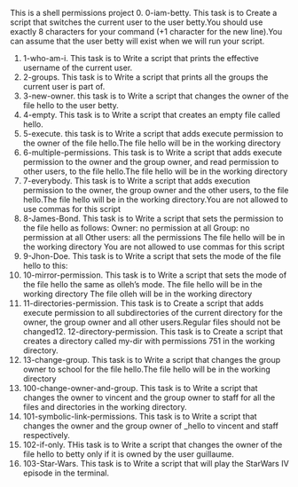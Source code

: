 This is a shell permissions project
0. 0-iam-betty. This task is to Create a script that switches the current user to the user betty.You should use exactly 8 characters for your command (+1 character for the new line).You can assume that the user betty will exist when we will run your script.
1. 1-who-am-i. This task is to Write a script that prints the effective username of the current user.
2. 2-groups. This task is to Write a script that prints all the groups the current user is part of.
3. 3-new-owner. this task is to Write a script that changes the owner of the file hello to the user betty.
4. 4-empty. This task is to Write a script that creates an empty file called hello.
5. 5-execute. this task is to Write a script that adds execute permission to the owner of the file hello.The file hello will be in the working directory
6. 6-multiple-permissions. This task is to Write a script that adds execute permission to the owner and the group owner, and read permission to other users, to the file hello.The file hello will be in the working directory
7. 7-everybody. This task is to Write a script that adds execution permission to the owner, the group owner and the other users, to the file hello.The file hello will be in the working directory.You are not allowed to use commas for this script
8. 8-James-Bond. This task is to Write a script that sets the permission to the file hello as follows:
Owner: no permission at all
Group: no permission at all
Other users: all the permissions
The file hello will be in the working directory You are not allowed to use commas for this script
9. 9-Jhon-Doe. This task is to Write a script that sets the mode of the file hello to this:
10. 10-mirror-permission. This task is to Write a script that sets the mode of the file hello the same as olleh’s mode.
The file hello will be in the working directory
The file olleh will be in the working directory
11. 11-directories-permission. This task is to Create a script that adds execute permission to all subdirectories of the current directory for the owner, the group owner and all other users.Regular files should not be changed12. 12-directory-permission. This task is to Create a script that creates a directory called my-dir with permissions 751 in the working directory.
13. 13-change-group. This task is to Write a script that changes the group owner to school for the file hello.The file hello will be in the working directory
100. 100-change-owner-and-group. This task is to Write a script that changes the owner to vincent and the group owner to staff for all the files and directories in the working directory.
101. 101-symbolic-link-permissions. This task is to Write a script that changes the owner and the group owner of _hello to vincent and staff respectively.
102. 102-if-only. THis task is to Write a script that changes the owner of the file hello to betty only if it is owned by the user guillaume.
103. 103-Star-Wars. This task is to Write a script that will play the StarWars IV episode in the terminal.

